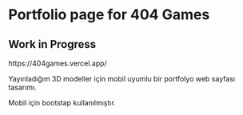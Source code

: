 # Portfolio page for 404 Games

<h2>
  Work in Progress
  </h2>
  https://404games.vercel.app/
  
  Yayınladığım 3D modeller için mobil uyumlu bir portfolyo web sayfası tasarımı.
  
  Mobil için bootstap kullanılmıştır.
